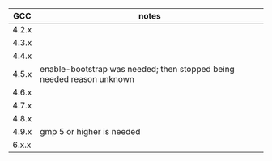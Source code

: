 | GCC   | notes |
| ------ | ---------------------------- |
| 4.2.x  | |
| 4.3.x  | |
| 4.4.x  | |
| 4.5.x  | enable-bootstrap was needed; then stopped being needed reason unknown |
| 4.6.x  | |
| 4.7.x  | |
| 4.8.x  | |
| 4.9.x  | gmp 5 or higher is needed |
| 6.x.x  | |
